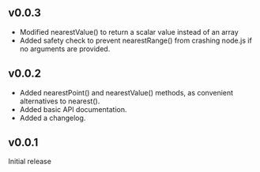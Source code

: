 v0.0.3
----
- Modified nearestValue() to return a scalar value instead of an array
- Added safety check to prevent nearestRange() from crashing node.js if no
arguments are provided.

v0.0.2
----
- Added nearestPoint() and nearestValue() methods, as convenient alternatives to
nearest().
- Added basic API documentation.
- Added a changelog.

v0.0.1
----
Initial release
